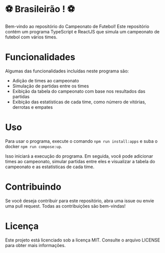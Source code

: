 # :soccer: Brasileirão ! :soccer:
<!-- Olá, Tryber!
Esse é apenas um arquivo inicial para o README do seu projeto no qual você pode customizar e reutilizar todas as vezes que for executar o trybe-publisher.

Para deixá-lo com a sua cara, basta alterar o seguinte arquivo da sua máquina: ~/.student-repo-publisher/custom/_NEW_README.md

É essencial que você preencha esse documento por conta própria, ok?
Não deixe de usar nossas dicas de escrita de README de projetos, e deixe sua criatividade brilhar!
:warning: IMPORTANTE: você precisa deixar nítido:
- quais arquivos/pastas foram desenvolvidos por você; 
- quais arquivos/pastas foram desenvolvidos por outra pessoa estudante;
- quais arquivos/pastas foram desenvolvidos pela Trybe.
-->

Bem-vindo ao repositório do Campeonato de Futebol! Este repositório contém um programa TypeScript e ReactJS que simula um campeonato de futebol com vários times.

# Funcionalidades
Algumas das funcionalidades incluídas neste programa são:

- Adição de times ao campeonato
- Simulação de partidas entre os times
- Exibição da tabela do campeonato com base nos resultados das partidas
- Exibição das estatísticas de cada time, como número de vitórias, derrotas e empates

# Uso
Para usar o programa, execute o comando `npm run install:apps` e suba o docker `npm run compose:up`.

Isso iniciará a execução do programa. Em seguida, você pode adicionar times ao campeonato, simular partidas entre eles e visualizar a tabela do campeonato e as estatísticas de cada time.

# Contribuindo
Se você deseja contribuir para este repositório, abra uma issue ou envie uma pull request. Todas as contribuições são bem-vindas!

# Licença
Este projeto está licenciado sob a licença MIT. Consulte o arquivo LICENSE para obter mais informações.

